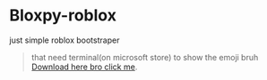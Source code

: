 # Bloxpy-roblox
just simple roblox bootstraper 

> that need terminal(on microsoft store) to show the emoji bruh
[Download here bro click me](https://pages.github.com/).
